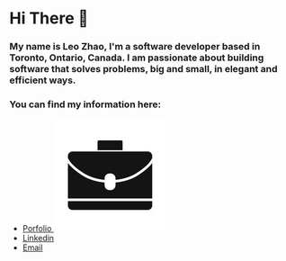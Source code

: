 # Hi There 👋

### My name is Leo Zhao, I'm a software developer based in Toronto, Ontario, Canada. I am passionate about building software that solves problems, big and small, in elegant and efficient ways.

### You can find my information here:

- [Porfolio <img src="./Assets/Portfolio.png">](https://portfolio-leozhao.herokuapp.com/)
- [Linkedin](https://www.linkedin.com/in/leogezhao/)
- [Email](ge.leo.zhao@gmail.com)
